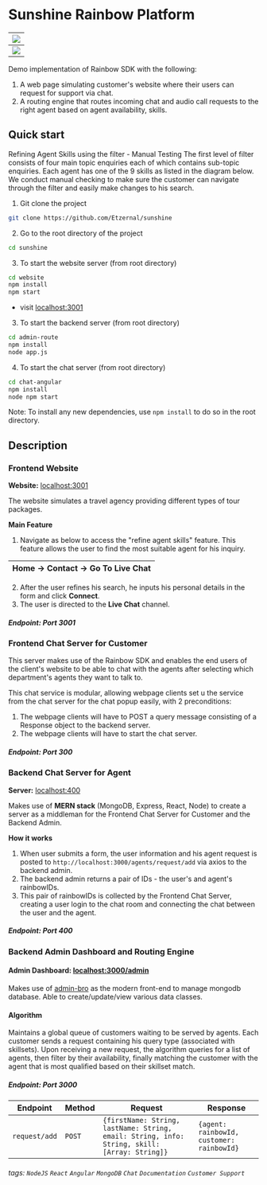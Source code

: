 
# Sunshine Rainbow Platform

|![](https://i.imgur.com/zKrlMcx.jpg)    |
| ---------------|
|![](https://i.imgur.com/UT5dMfl.png)    |

Demo implementation of Rainbow SDK with the following:
1. A web page simulating customer's website where their users can request for support via chat.
2. A routing engine that routes incoming chat and audio call requests to the right agent based on agent availability, skills.

## Quick start

Refining Agent Skills using the filter - Manual Testing
The first level of filter consists of four main topic enquiries each of which contains sub-topic enquiries. Each agent has one of the 9 skills as listed in the diagram below. We conduct manual checking to make sure the customer can navigate through the filter and easily make changes to his search.

1) Git clone the project
```bash
git clone https://github.com/Etzernal/sunshine
```

2) Go to the root directory of the project
```bash
cd sunshine
```
3) To start the website server (from root directory)
```bash
cd website
npm install
npm start
```
- visit [localhost:3001](localhost:3001)

3) To start the backend server (from root directory)
```bash
cd admin-route
npm install
node app.js
```
4) To start the chat server (from root directory)
```bash
cd chat-angular
npm install
node npm start
```
Note: To install any new dependencies, use ```npm install``` to do so in the root directory. 

Description
-
### Frontend Website

**Website:** [localhost:3001](localhost:3001)

The website simulates a travel agency providing different types of tour packages. 

**Main Feature**

1. Navigate as below to access the "refine agent skills" feature. This feature allows the user to find the most suitable agent for his inquiry. 

| Home -> Contact -> Go To Live Chat |
| ---------------------------------- |


2. After the user refines his search, he inputs his personal details in the form and click **Connect**. 
3. The user is directed to the **Live Chat** channel.

##### Endpoint: Port 3001

### Frontend Chat Server for Customer

This server makes use of the Rainbow SDK and enables the end users of the client's website to be able to chat with the agents after selecting which department's agents they want to talk to. 

This chat service is modular, allowing webpage clients set u the service from the chat server for the chat popup easily, with 2 preconditions: 
1) The webpage clients will have to POST a query message consisting of a Response object to the backend server.
2) The webpage clients will have to start the chat server. 

##### Endpoint: Port 300

### Backend Chat Server for Agent
**Server:** [localhost:400](localhost:400)

Makes use of **MERN stack** (MongoDB, Express, React, Node) to create a server as a middleman for the Frontend Chat Server for Customer and the Backend Admin. 

**How it works**
1. When user submits a form, the user information and his agent request is posted to `http://localhost:3000/agents/request/add` via axios to the backend admin.
2. The backend admin returns a pair of IDs - the user's and agent's rainbowIDs.
3. This pair of rainbowIDs is collected by the Frontend Chat Server, creating a user login to the chat room and connecting the chat between the user and the agent.

##### Endpoint: Port 400

### Backend Admin Dashboard and Routing Engine
#### Admin Dashboard: [localhost:3000/admin](localhost:3000/admin)
Makes use of [admin-bro](https://github.com/SoftwareBrothers/admin-bro) as the modern front-end to manage mongodb database. Able to create/update/view various data classes.

#### Algorithm
Maintains a global queue of customers waiting to be served by agents. Each customer sends a request containing his query type (associated with skillsets). Upon receiving a new request, the algorithm queries for a list of agents, then filter by their availability, finally matching the customer with the agent that is most qualified based on their skillset match.

##### Endpoint: Port 3000

| Endpoint | Method   | Request  | Response |
| -------- | -------- | -------- | --- |
| `request/add`     | `POST`     |`{firstName: String, lastName: String, email: String, info: String, skill: [Array: String]}`|    `{agent: rainbowId, customer: rainbowId}`      |

###### tags: `NodeJS` `React` `Angular` `MongoDB` `Chat` `Documentation` `Customer Support`
